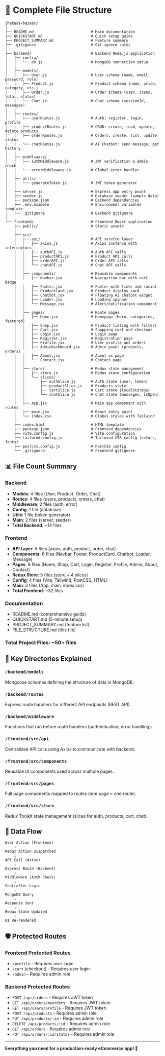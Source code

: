 # 📂 Complete File Structure

```
jhakaas-bazaar/
│
├── README.md                          # Main documentation
├── QUICKSTART.md                      # Quick setup guide
├── PROJECT_SUMMARY.md                 # Feature summary
├── .gitignore                         # Git ignore rules
│
├── backend/                           # Backend Node.js application
│   ├── config/
│   │   └── db.js                      # MongoDB connection setup
│   │
│   ├── models/
│   │   ├── User.js                    # User schema (name, email, password, role)
│   │   ├── Product.js                 # Product schema (name, price, category, etc.)
│   │   ├── Order.js                   # Order schema (user, items, total, status)
│   │   └── Chat.js                    # Chat schema (sessionId, messages)
│   │
│   ├── routes/
│   │   ├── userRoutes.js              # Auth: register, login, profile
│   │   ├── productRoutes.js           # CRUD: create, read, update, delete products
│   │   ├── orderRoutes.js             # Orders: create, list, update status
│   │   └── chatRoutes.js              # AI Chatbot: send message, get history
│   │
│   ├── middleware/
│   │   ├── authMiddleware.js          # JWT verification & admin check
│   │   └── errorMiddleware.js         # Global error handler
│   │
│   ├── utils/
│   │   └── generateToken.js           # JWT token generator
│   │
│   ├── server.js                      # Express app entry point
│   ├── seeder.js                      # Database seeder (sample data)
│   ├── package.json                   # Backend dependencies
│   ├── .env.example                   # Environment variables template
│   └── .gitignore                     # Backend gitignore
│
└── frontend/                          # Frontend React application
    ├── public/                        # Static assets
    │
    ├── src/
    │   ├── api/                       # API service layer
    │   │   ├── axios.js               # Axios instance with interceptors
    │   │   ├── authAPI.js             # Auth API calls
    │   │   ├── productAPI.js          # Product API calls
    │   │   ├── orderAPI.js            # Order API calls
    │   │   └── chatAPI.js             # Chat API calls
    │   │
    │   ├── components/                # Reusable components
    │   │   ├── Navbar.jsx             # Navigation bar with cart badge
    │   │   ├── Footer.jsx             # Footer with links and social
    │   │   ├── ProductCard.jsx        # Product display card
    │   │   ├── Chatbot.jsx            # Floating AI chatbot widget
    │   │   ├── Loader.jsx             # Loading spinner
    │   │   └── Message.jsx            # Alert/notification component
    │   │
    │   ├── pages/                     # Route pages
    │   │   ├── Home.jsx               # Homepage (hero, categories, featured)
    │   │   ├── Shop.jsx               # Product listing with filters
    │   │   ├── Cart.jsx               # Shopping cart and checkout
    │   │   ├── Login.jsx              # Login page
    │   │   ├── Register.jsx           # Registration page
    │   │   ├── Profile.jsx            # User profile and orders
    │   │   ├── AdminDashboard.jsx     # Admin panel (products, orders)
    │   │   ├── About.jsx              # About us page
    │   │   └── Contact.jsx            # Contact page
    │   │
    │   ├── store/                     # Redux state management
    │   │   ├── store.js               # Redux store configuration
    │   │   └── slices/
    │   │       ├── authSlice.js       # Auth state (user, token)
    │   │       ├── productSlice.js    # Products state
    │   │       ├── cartSlice.js       # Cart state (localStorage)
    │   │       └── chatSlice.js       # Chat state (messages, isOpen)
    │   │
    │   ├── App.jsx                    # Main app component with routes
    │   ├── main.jsx                   # React entry point
    │   └── index.css                  # Global styles with Tailwind
    │
    ├── index.html                     # HTML template
    ├── package.json                   # Frontend dependencies
    ├── vite.config.js                 # Vite configuration
    ├── tailwind.config.js             # Tailwind CSS config (colors, fonts)
    ├── postcss.config.js              # PostCSS config
    └── .gitignore                     # Frontend gitignore
```

## 📊 File Count Summary

### Backend
- **Models**: 4 files (User, Product, Order, Chat)
- **Routes**: 4 files (users, products, orders, chat)
- **Middleware**: 2 files (auth, error)
- **Config**: 1 file (database)
- **Utils**: 1 file (token generator)
- **Main**: 2 files (server, seeder)
- **Total Backend**: ~14 files

### Frontend
- **API Layer**: 5 files (axios, auth, product, order, chat)
- **Components**: 6 files (Navbar, Footer, ProductCard, Chatbot, Loader, Message)
- **Pages**: 9 files (Home, Shop, Cart, Login, Register, Profile, Admin, About, Contact)
- **Redux Store**: 5 files (store + 4 slices)
- **Config**: 4 files (Vite, Tailwind, PostCSS, HTML)
- **Main**: 3 files (App, main, index.css)
- **Total Frontend**: ~32 files

### Documentation
- README.md (comprehensive guide)
- QUICKSTART.md (5-minute setup)
- PROJECT_SUMMARY.md (feature list)
- FILE_STRUCTURE.md (this file)

### Total Project Files: ~50+ files

## 🎯 Key Directories Explained

### `/backend/models`
Mongoose schemas defining the structure of data in MongoDB.

### `/backend/routes`
Express route handlers for different API endpoints (REST API).

### `/backend/middleware`
Functions that run before route handlers (authentication, error handling).

### `/frontend/src/api`
Centralized API calls using Axios to communicate with backend.

### `/frontend/src/components`
Reusable UI components used across multiple pages.

### `/frontend/src/pages`
Full page components mapped to routes (one page = one route).

### `/frontend/src/store`
Redux Toolkit state management (slices for auth, products, cart, chat).

## 🔄 Data Flow

```
User Action (Frontend)
    ↓
Redux Action Dispatched
    ↓
API Call (Axios)
    ↓
Express Route (Backend)
    ↓
Middleware (Auth Check)
    ↓
Controller Logic
    ↓
MongoDB Query
    ↓
Response Sent
    ↓
Redux State Updated
    ↓
UI Re-rendered
```

## 🛡️ Protected Routes

### Frontend Protected Routes
- `/profile` - Requires user login
- `/cart` (checkout) - Requires user login
- `/admin` - Requires admin role

### Backend Protected Routes
- `POST /api/orders` - Requires JWT token
- `GET /api/orders/myorders` - Requires JWT token
- `GET /api/users/profile` - Requires JWT token
- `POST /api/products` - Requires admin role
- `PUT /api/products/:id` - Requires admin role
- `DELETE /api/products/:id` - Requires admin role
- `GET /api/orders` - Requires admin role
- `PUT /api/orders/:id/status` - Requires admin role

---

**Everything you need for a production-ready eCommerce app! 🚀**

